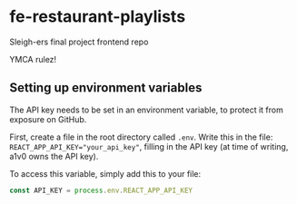 # fe-restaurant-playlists

Sleigh-ers final project frontend repo

YMCA rulez!

## Setting up environment variables

The API key needs to be set in an environment variable, to protect it from exposure on GitHub.

First, create a file in the root directory called `.env`. Write this in the file: `REACT_APP_API_KEY="your_api_key"`, filling in the API key (at time of writing, a1v0 owns the API key).

To access this variable, simply add this to your file:

```js
const API_KEY = process.env.REACT_APP_API_KEY
```
